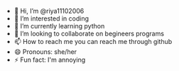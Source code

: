 - 👋 Hi, I’m @riya11102006
- 👀 I’m interested in coding
- 🌱 I’m currently learning python
- 💞️ I’m looking to collaborate on begineers programs
- 📫 How to reach me you can reach me through github 
- 😄 Pronouns: she/her
- ⚡ Fun fact: I'm annoying

<!---
riya11102006/riya11102006 is a ✨ special ✨ repository because its `README.md` (this file) appears on your GitHub profile.
You can click the Preview link to take a look at your changes.
--->
